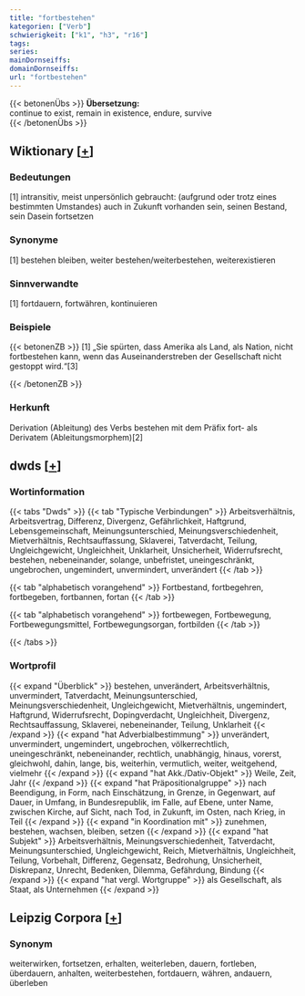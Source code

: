 ```yaml
---
title: "fortbestehen"
kategorien: ["Verb"]
schwierigkeit: ["k1", "h3", "r16"]
tags:
series:
mainDornseiffs:
domainDornseiffs:
url: "fortbestehen"
---
```


{{< betonenÜbs >}}
**Übersetzung:**  
continue to exist, remain in existence, endure, survive  
{{< /betonenÜbs >}}

## Wiktionary [[+](https://de.wiktionary.org/wiki/fortbestehen)]

### Bedeutungen
[1] intransitiv, meist unpersönlich gebraucht: (aufgrund oder trotz eines bestimmten Umstandes) auch in Zukunft vorhanden sein, seinen Bestand, sein Dasein fortsetzen  

### Synonyme
[1] bestehen bleiben, weiter bestehen/weiterbestehen, weiterexistieren  

### Sinnverwandte
[1] fortdauern, fortwähren, kontinuieren  

### Beispiele
{{< betonenZB >}}
[1] „Sie spürten, dass Amerika als Land, als Nation, nicht fortbestehen kann, wenn das Auseinanderstreben der Gesellschaft nicht gestoppt wird.“[3]  

{{< /betonenZB >}}
### Herkunft
Derivation (Ableitung) des Verbs bestehen mit dem Präfix fort- als Derivatem (Ableitungsmorphem)[2]  



## dwds [[+](https://www.dwds.de/wb/fortbestehen)]

### Wortinformation
{{< tabs "Dwds" >}}
{{< tab "Typische Verbindungen" >}}
Arbeitsverhältnis, Arbeitsvertrag, Differenz, Divergenz, Gefährlichkeit, Haftgrund, Lebensgemeinschaft, Meinungsunterschied, Meinungsverschiedenheit, Mietverhältnis, Rechtsauffassung, Sklaverei, Tatverdacht, Teilung, Ungleichgewicht, Ungleichheit, Unklarheit, Unsicherheit, Widerrufsrecht, bestehen, nebeneinander, solange, unbefristet, uneingeschränkt, ungebrochen, ungemindert, unvermindert, unverändert
{{< /tab >}}

{{< tab "alphabetisch vorangehend" >}}
Fortbestand, fortbegehren, fortbegeben, fortbannen, fortan
{{< /tab >}}

{{< tab "alphabetisch vorangehend" >}}
fortbewegen, Fortbewegung, Fortbewegungsmittel, Fortbewegungsorgan, fortbilden
{{< /tab >}}

{{< /tabs >}}

### Wortprofil
{{< expand "Überblick" >}} bestehen, unverändert, Arbeitsverhältnis, unvermindert, Tatverdacht, Meinungsunterschied, Meinungsverschiedenheit, Ungleichgewicht, Mietverhältnis, ungemindert, Haftgrund, Widerrufsrecht, Dopingverdacht, Ungleichheit, Divergenz, Rechtsauffassung, Sklaverei, nebeneinander, Teilung, Unklarheit {{< /expand >}}
{{< expand "hat Adverbialbestimmung" >}} unverändert, unvermindert, ungemindert, ungebrochen, völkerrechtlich, uneingeschränkt, nebeneinander, rechtlich, unabhängig, hinaus, vorerst, gleichwohl, dahin, lange, bis, weiterhin, vermutlich, weiter, weitgehend, vielmehr {{< /expand >}}
{{< expand "hat Akk./Dativ-Objekt" >}} Weile, Zeit, Jahr {{< /expand >}}
{{< expand "hat Präpositionalgruppe" >}} nach Beendigung, in Form, nach Einschätzung, in Grenze, in Gegenwart, auf Dauer, in Umfang, in Bundesrepublik, im Falle, auf Ebene, unter Name, zwischen Kirche, auf Sicht, nach Tod, in Zukunft, im Osten, nach Krieg, in Teil {{< /expand >}}
{{< expand "in Koordination mit" >}} zunehmen, bestehen, wachsen, bleiben, setzen {{< /expand >}}
{{< expand "hat Subjekt" >}} Arbeitsverhältnis, Meinungsverschiedenheit, Tatverdacht, Meinungsunterschied, Ungleichgewicht, Reich, Mietverhältnis, Ungleichheit, Teilung, Vorbehalt, Differenz, Gegensatz, Bedrohung, Unsicherheit, Diskrepanz, Unrecht, Bedenken, Dilemma, Gefährdung, Bindung {{< /expand >}}
{{< expand "hat vergl. Wortgruppe" >}} als Gesellschaft, als Staat, als Unternehmen {{< /expand >}}

## Leipzig Corpora [[+](https://corpora.uni-leipzig.de/en/res?word=fortbestehen&corpusId=deu_newscrawl-public_2018)]


### Synonym
weiterwirken, fortsetzen, erhalten, weiterleben, dauern, fortleben, überdauern, anhalten, weiterbestehen, fortdauern, währen, andauern, überleben

